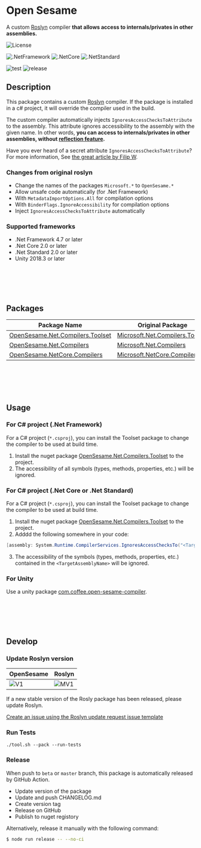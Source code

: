 Open Sesame
===

A custom [Roslyn](https://github.com/dotnet/roslyn) compiler **that allows access to internals/privates in other assemblies.**

![License](https://img.shields.io/github/license/mob-sakai/OpenSesame)

![.NetFramework](https://img.shields.io/static/v1?label=.Net+Framework&message=4.7+or+later&color=blue)
![.NetCore](https://img.shields.io/static/v1?label=.Net+Core&message=2.0+or+later&color=red)
![.NetStandard](https://img.shields.io/static/v1?label=.Net+Standard&message=2.0+or+later&color=orange)

![test](https://github.com/mob-sakai/OpenSesame/workflows/test/badge.svg)
![release](https://github.com/mob-sakai/OpenSesame/workflows/release/badge.svg)

## Description

This package contains a custom [Roslyn](https://github.com/dotnet/roslyn) compiler.
If the package is installed in a c# project, it will override the compiler used in the build.

The custom compiler automatically injects `IgnoresAccessChecksToAttribute` to the assembly.
This attribute ignores accessibility to the assembly with the given name.
In other words, **you can access to internals/privates in other assemblies, without [reflection feature][reflection].**

Have you ever heard of a secret attribute `IgnoresAccessChecksToAttribute`?
For more information, See [the great article by Filip W][ignores-access].

[reflection]: https://docs.microsoft.com/en-us/dotnet/csharp/programming-guide/concepts/reflection
[ignores-access]: https://www.strathweb.com/2018/10/no-internalvisibleto-no-problem-bypassing-c-visibility-rules-with-roslyn/

### Changes from original roslyn

* Change the names of the packages `Microsoft.*` to `OpenSesame.*`
* Allow unsafe code automatically (for .Net Framework)
* With `MetadataImportOptions.All` for compilation options
* With `BinderFlags.IgnoreAccessibility` for compilation options
* Inject `IgnoresAccessChecksToAttribute` automatically

### Supported frameworks

* .Net Framework 4.7 or later
* .Net Core 2.0 or later
* .Net Standard 2.0 or later
* Unity 2018.3 or later

<br><br><br><br>

## Packages

| Package Name                         | Original Package                    | Version | Downloads |
| ------------------------------------ | ----------------------------------- | ------- | --------- |
| [OpenSesame.Net.Compilers.Toolset][] | [Microsoft.Net.Compilers.Toolset][] | ![V1][] | ![D1][]   |
| [OpenSesame.Net.Compilers][]         | [Microsoft.Net.Compilers][]         | ![V2][] | ![D2][]   |
| [OpenSesame.NetCore.Compilers][]     | [Microsoft.NetCore.Compilers][]     | ![V3][] | ![D3][]   |

[OpenSesame.Net.Compilers.Toolset]: https://www.nuget.org/packages/OpenSesame.Net.Compilers.Toolset
[Microsoft.Net.Compilers.Toolset]: https://www.nuget.org/packages/Microsoft.Net.Compilers.Toolset
[V1]: https://img.shields.io/nuget/v/OpenSesame.Net.Compilers.Toolset
[D1]: https://img.shields.io/nuget/dt/OpenSesame.Net.Compilers.Toolset
[MV1]: https://img.shields.io/nuget/v/Microsoft.Net.Compilers.Toolset

[OpenSesame.Net.Compilers]: https://www.nuget.org/packages/OpenSesame.Net.Compilers
[Microsoft.Net.Compilers]: https://www.nuget.org/packages/Microsoft.Net.Compilers
[V2]: https://img.shields.io/nuget/v/OpenSesame.Net.Compilers
[D2]: https://img.shields.io/nuget/dt/OpenSesame.Net.Compilers

[OpenSesame.NetCore.Compilers]: https://www.nuget.org/packages/OpenSesame.NetCore.Compilers
[Microsoft.NetCore.Compilers]: https://www.nuget.org/packages/Microsoft.NetCore.Compilers
[V3]: https://img.shields.io/nuget/v/OpenSesame.NetCore.Compilers
[D3]: https://img.shields.io/nuget/dt/OpenSesame.NetCore.Compilers

<br><br><br><br>

## Usage

### For C# project (.Net Framework)

For a C# project (`*.csproj`), you can install the Toolset package to change the compiler to be used at build time.

1. Install the nuget package [OpenSesame.Net.Compilers.Toolset][] to the project.
2. The accessibility of all symbols (types, methods, properties, etc.) will be ignored.

### For C# project (.Net Core or .Net Standard)

For a C# project (`*.csproj`), you can install the Toolset package to change the compiler to be used at build time.

1. Install the nuget package [OpenSesame.Net.Compilers.Toolset][] to the project.
2. Adddd the following somewhere in your code:
```cs
[assembly: System.Runtime.CompilerServices.IgnoresAccessChecksTo("<TargetAssemblyName>")]
```
3. The accessibility of the symbols (types, methods, properties, etc.) contained in the `<TargetAssemblyName>` will be ignored.

### For Unity

Use a unity package [com.coffee.open-sesame-compiler](https://github.com/mob-sakai/OpenSesameCompilerForUnity).

<br><br><br><br>

## Develop

### Update Roslyn version

| OpenSesame | Roslyn   |
| ---------- | -------- |
| ![V1][]    | ![MV1][] |

If a new stable version of the Rosly package has been released, please update Roslyn.

[Create an issue using the Roslyn update request issue template][issue_template]

[issue_template]: https://github.com/mob-sakai/OpenSesame/issues/new?assignees=mob-sakai&template=update_roslyn.md&title=Request+to+update+roslyn%3A+%7Bversion%7D

### Run Tests

```
./tool.sh --pack --run-tests
```

### Release

When push to `beta` or `master` branch, this package is automatically released by GitHub Action.

* Update version of the package
* Update and push CHANGELOG.md
* Create version tag
* Release on GitHub
* Publish to nuget registory

Alternatively, release it manually with the following command:

```bash
$ node run release -- --no-ci
```